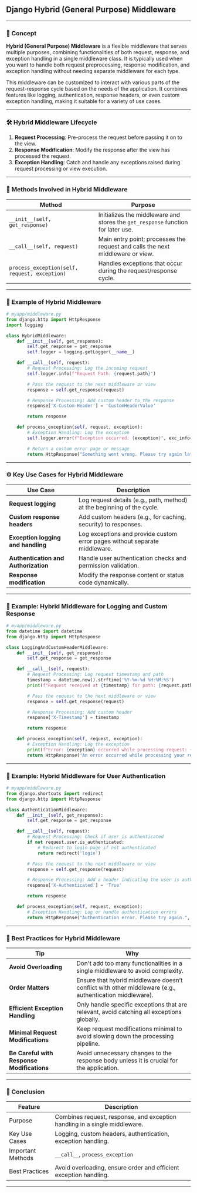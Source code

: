 ## Django Hybrid (General Purpose) Middleware

---

### 🧠 Concept

**Hybrid (General Purpose) Middleware** is a flexible middleware that serves multiple purposes, combining functionalities of both request, response, and exception handling in a single middleware class. It is typically used when you want to handle both request preprocessing, response modification, and exception handling without needing separate middleware for each type.

This middleware can be customized to interact with various parts of the request-response cycle based on the needs of the application. It combines features like logging, authentication, response headers, or even custom exception handling, making it suitable for a variety of use cases.

---

### 🛠️ Hybrid Middleware Lifecycle

1. **Request Processing**: Pre-process the request before passing it on to the view.
2. **Response Modification**: Modify the response after the view has processed the request.
3. **Exception Handling**: Catch and handle any exceptions raised during request processing or view execution.

---

### 🔑 Methods Involved in Hybrid Middleware

| Method                         | Purpose                                              |
|---------------------------------|------------------------------------------------------|
| `__init__(self, get_response)` | Initializes the middleware and stores the `get_response` function for later use. |
| `__call__(self, request)`      | Main entry point; processes the request and calls the next middleware or view. |
| `process_exception(self, request, exception)` | Handles exceptions that occur during the request/response cycle. |

---

### 🧩 Example of Hybrid Middleware

```python
# myapp/middleware.py
from django.http import HttpResponse
import logging

class HybridMiddleware:
    def __init__(self, get_response):
        self.get_response = get_response
        self.logger = logging.getLogger(__name__)

    def __call__(self, request):
        # Request Processing: Log the incoming request
        self.logger.info(f"Request Path: {request.path}")

        # Pass the request to the next middleware or view
        response = self.get_response(request)

        # Response Processing: Add custom header to the response
        response['X-Custom-Header'] = 'CustomHeaderValue'

        return response

    def process_exception(self, request, exception):
        # Exception Handling: Log the exception
        self.logger.error(f"Exception occurred: {exception}", exc_info=True)

        # Return a custom error page or message
        return HttpResponse("Something went wrong. Please try again later.", status=500)
```

---

### ⚙️ Key Use Cases for Hybrid Middleware

| Use Case                               | Description                                                         |
|----------------------------------------|---------------------------------------------------------------------|
| **Request logging**                    | Log request details (e.g., path, method) at the beginning of the cycle. |
| **Custom response headers**            | Add custom headers (e.g., for caching, security) to responses.       |
| **Exception logging and handling**     | Log exceptions and provide custom error pages without separate middleware. |
| **Authentication and Authorization**   | Handle user authentication checks and permission validation.       |
| **Response modification**              | Modify the response content or status code dynamically.             |

---

### 🧪 Example: Hybrid Middleware for Logging and Custom Response

```python
# myapp/middleware.py
from datetime import datetime
from django.http import HttpResponse

class LoggingAndCustomHeaderMiddleware:
    def __init__(self, get_response):
        self.get_response = get_response

    def __call__(self, request):
        # Request Processing: Log request timestamp and path
        timestamp = datetime.now().strftime('%Y-%m-%d %H:%M:%S')
        print(f"Request received at {timestamp} for path: {request.path}")

        # Pass the request to the next middleware or view
        response = self.get_response(request)

        # Response Processing: Add custom header
        response['X-Timestamp'] = timestamp

        return response

    def process_exception(self, request, exception):
        # Exception Handling: Log the exception
        print(f"Error: {exception} occurred while processing request: {request.path}")
        return HttpResponse("An error occurred while processing your request.", status=500)
```

---

### 🧩 Example: Hybrid Middleware for User Authentication

```python
# myapp/middleware.py
from django.shortcuts import redirect
from django.http import HttpResponse

class AuthenticationMiddleware:
    def __init__(self, get_response):
        self.get_response = get_response

    def __call__(self, request):
        # Request Processing: Check if user is authenticated
        if not request.user.is_authenticated:
            # Redirect to login page if not authenticated
            return redirect('login')

        # Pass the request to the next middleware or view
        response = self.get_response(request)

        # Response Processing: Add a header indicating the user is authenticated
        response['X-Authenticated'] = 'True'

        return response

    def process_exception(self, request, exception):
        # Exception Handling: Log or handle authentication errors
        return HttpResponse("Authentication error. Please try again.", status=403)
```

---

### 🧰 Best Practices for Hybrid Middleware

| Tip                                     | Why                                             |
|-----------------------------------------|-------------------------------------------------|
| **Avoid Overloading**                   | Don't add too many functionalities in a single middleware to avoid complexity. |
| **Order Matters**                       | Ensure that hybrid middleware doesn’t conflict with other middleware (e.g., authentication middleware). |
| **Efficient Exception Handling**        | Only handle specific exceptions that are relevant, avoid catching all exceptions globally. |
| **Minimal Request Modifications**       | Keep request modifications minimal to avoid slowing down the processing pipeline. |
| **Be Careful with Response Modifications** | Avoid unnecessary changes to the response body unless it is crucial for the application. |

---

### 🧾 Conclusion

| Feature               | Description                                                |
|-----------------------|------------------------------------------------------------|
| Purpose               | Combines request, response, and exception handling in a single middleware. |
| Key Use Cases         | Logging, custom headers, authentication, exception handling. |
| Important Methods     | `__call__`, `process_exception`                             |
| Best Practices        | Avoid overloading, ensure order and efficient exception handling. |

---
